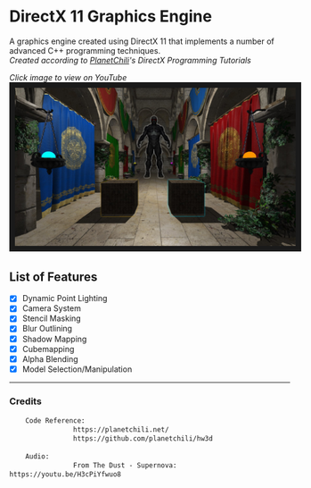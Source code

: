 # DirectX 11 Graphics Engine

A graphics engine created using DirectX 11 that implements a number of advanced C++ programming techniques.<br/>
*Created according to <a href="https://planetchili.net/">PlanetChili</a>'s DirectX Programming Tutorials*


*Click image to view on YouTube*
<a href="https://youtu.be/kBCMbxa0S98" target="_blank">
        <img src="directx-engine.jpg" alt="DirectX Engine Thumbnail" border="10" />
</a>

## List of Features

- [x] Dynamic Point Lighting
- [x] Camera System
- [x] Stencil Masking
- [x] Blur Outlining
- [x] Shadow Mapping
- [x] Cubemapping
- [x] Alpha Blending
- [x] Model Selection/Manipulation

---

### Credits
        
        Code Reference:
                    https://planetchili.net/
                    https://github.com/planetchili/hw3d
                    
        Audio:
                    From The Dust - Supernova: https://youtu.be/H3cPiYfwuo8
